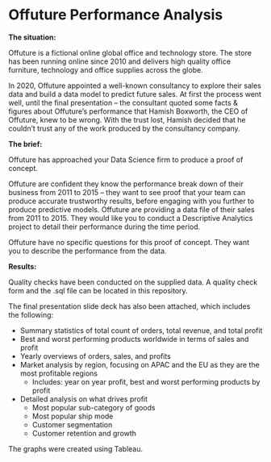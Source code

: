 # Offuture Performance Analysis
<b>The situation: </b> 

Offuture is a fictional online global office and technology store. The store has been running online since 2010 and delivers high quality office furniture, technology and office supplies across the globe. 

In 2020, Offuture appointed a well-known consultancy to explore their sales data and build a data model to predict future sales. At first the process went well, until the final presentation – the consultant quoted some facts & figures about Offuture’s performance that
Hamish Boxworth, the CEO of Offuture, knew to be wrong. With the trust lost, Hamish decided that he couldn’t trust any of the work produced by the consultancy company.

<b>The brief:</b> 

Offuture has approached your Data Science firm to produce a proof of concept. 

Offuture are confident they know the performance break down of their business from 2011 to 2015 – they want to see proof that your team can produce accurate trustworthy results, before engaging with you further to produce predictive models. Offuture are providing a data file of their sales from 2011 to 2015. They would like you to conduct a Descriptive Analytics project to detail their performance during the time period. 

Offuture have no specific questions for this proof of concept. They want you to describe the performance from the data.

<b>Results:</b>

Quality checks have been conducted on the supplied data. A quality check form and the .sql file can be located in this repository. 

The final presentation slide deck has also been attached, which includes the following:
- Summary statistics of total count of orders, total revenue, and total profit
- Best and worst performing products worldwide in terms of sales and profit
- Yearly overviews of orders, sales, and profits
- Market analysis by region, focusing on APAC and the EU as they are the most profitable regions
	- Includes: year on year profit, best and worst performing products by profit
- Detailed analysis on what drives profit
	- Most popular sub-category of goods
	- Most popular ship mode
	- Customer segmentation
	- Customer retention and growth

The graphs were created using Tableau.